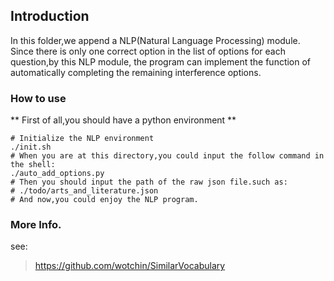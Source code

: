 ## Introduction
In this folder,we append a NLP(Natural Language Processing) module.
Since there is only one correct option in the list of options for each question,by this NLP module, the program can implement the function of automatically completing the remaining interference options.

### How to use

** First of all,you should have a python environment **

```
# Initialize the NLP environment
./init.sh
# When you are at this directory,you could input the follow command in the shell:
./auto_add_options.py
# Then you should input the path of the raw json file.such as:
# ./todo/arts_and_literature.json
# And now,you could enjoy the NLP program.
```

### More Info.
see:

>https://github.com/wotchin/SimilarVocabulary
